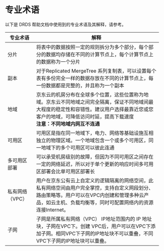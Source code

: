 # 专业术语

以下是 DRDS 帮助文档中使用到的专业术语及其解释，请参考。

|专业术语|解释|
|---|---|
|分片|将表中的数据按照一定的规则拆分为多个部分，每个部分的数据均存储在不同的计算节点上，每个计算节点上的数据称为一个分片|
|副本|对于Replicated MergeTree 系列复制表，可以设置每个表有多份完全一样的数据存放在不同的计算节点上，每一份数据都是完整的，并且称为一个副本|
|地域|京东云的机房分布在全球多个位置，这些位置称为地域。京东云不同地域之间完全隔离，保证不同地域间最大程度的稳定性和容错性。建议用户选择最靠近您或您客户的地域，可降低访问时延，提高下载速度<br>**注意：不同地域内网互不连通**|
|可用区|可用区是指在同一地域下，电力、网络等基础设施互相独立的物理区域。一个地域包含一个或多个可用区，同一地域下的多个可用区可以彼此连通|
|多可用区部署|可以承受机房级别的故障，但因为不同可用区之间存在一定的网络延迟，所以对于单个更新的响应时间多可用区部署会比单可用区部署长|
|私有网络（VPC）|用户在京东公有云上自定义的逻辑隔离的网络空间，此私有网络空间由用户完全掌控，支持自定义网段划分、路由策略等。用户可以在VPC内创建和管理多种云产品，如云主机、负载均衡等，同时可配置网络内的资源连接Internet。|
|子网|子网是所属私有网络（VPC） IP地址范围内的 IP 地址块，子网在VPC下。创建 VPC后，用户可以在VPC下添加子网。相同VPC下子网的IP地址块不可以重叠，不同VPC下子网的IP地址块可以重叠。|
